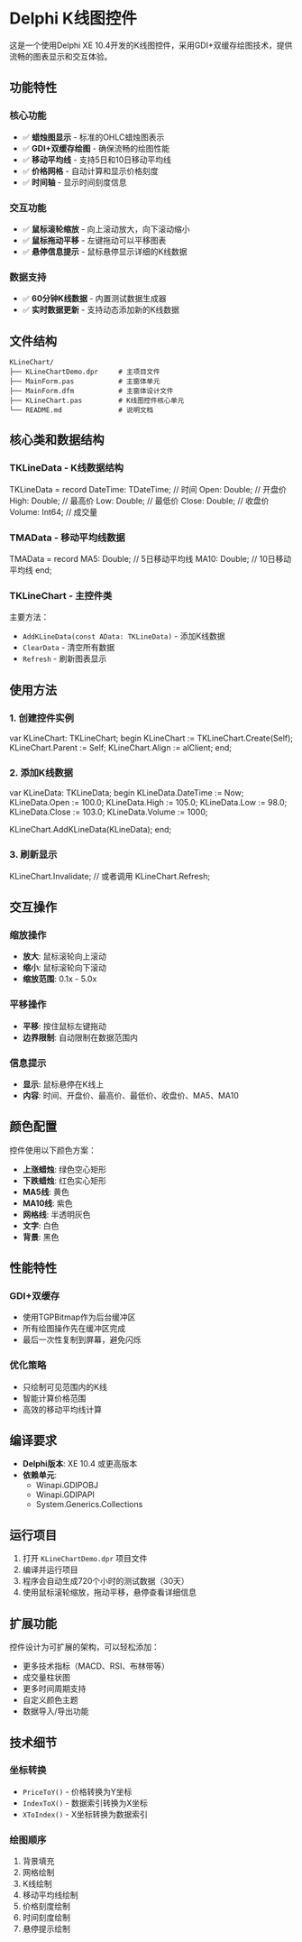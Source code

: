 # Delphi K线图控件

这是一个使用Delphi XE 10.4开发的K线图控件，采用GDI+双缓存绘图技术，提供流畅的图表显示和交互体验。

## 功能特性

### 核心功能
- ✅ **蜡烛图显示** - 标准的OHLC蜡烛图表示
- ✅ **GDI+双缓存绘图** - 确保流畅的绘图性能
- ✅ **移动平均线** - 支持5日和10日移动平均线
- ✅ **价格网格** - 自动计算和显示价格刻度
- ✅ **时间轴** - 显示时间刻度信息

### 交互功能
- ✅ **鼠标滚轮缩放** - 向上滚动放大，向下滚动缩小
- ✅ **鼠标拖动平移** - 左键拖动可以平移图表
- ✅ **悬停信息提示** - 鼠标悬停显示详细的K线数据

### 数据支持
- ✅ **60分钟K线数据** - 内置测试数据生成器
- ✅ **实时数据更新** - 支持动态添加新的K线数据

## 文件结构

```
KLineChart/
├── KLineChartDemo.dpr     # 主项目文件
├── MainForm.pas           # 主窗体单元
├── MainForm.dfm           # 主窗体设计文件
├── KLineChart.pas         # K线图控件核心单元
└── README.md              # 说明文档
```

## 核心类和数据结构

### TKLineData - K线数据结构
TKLineData = record
  DateTime: TDateTime;  // 时间
  Open: Double;         // 开盘价
  High: Double;         // 最高价
  Low: Double;          // 最低价
  Close: Double;        // 收盘价
  Volume: Int64;        // 成交量

### TMAData - 移动平均线数据
TMAData = record
  MA5: Double;          // 5日移动平均线
  MA10: Double;         // 10日移动平均线
end;

### TKLineChart - 主控件类
主要方法：
- `AddKLineData(const AData: TKLineData)` - 添加K线数据
- `ClearData` - 清空所有数据
- `Refresh` - 刷新图表显示

## 使用方法

### 1. 创建控件实例
var
  KLineChart: TKLineChart;
begin
  KLineChart := TKLineChart.Create(Self);
  KLineChart.Parent := Self;
  KLineChart.Align := alClient;
end;

### 2. 添加K线数据
var
  KLineData: TKLineData;
begin
  KLineData.DateTime := Now;
  KLineData.Open := 100.0;
  KLineData.High := 105.0;
  KLineData.Low := 98.0;
  KLineData.Close := 103.0;
  KLineData.Volume := 1000;
  
  KLineChart.AddKLineData(KLineData);
end;

### 3. 刷新显示
KLineChart.Invalidate; // 或者调用 KLineChart.Refresh;

## 交互操作

### 缩放操作
- **放大**: 鼠标滚轮向上滚动
- **缩小**: 鼠标滚轮向下滚动
- **缩放范围**: 0.1x - 5.0x

### 平移操作
- **平移**: 按住鼠标左键拖动
- **边界限制**: 自动限制在数据范围内

### 信息提示
- **显示**: 鼠标悬停在K线上
- **内容**: 时间、开盘价、最高价、最低价、收盘价、MA5、MA10

## 颜色配置

控件使用以下颜色方案：
- **上涨蜡烛**: 绿色空心矩形
- **下跌蜡烛**: 红色实心矩形
- **MA5线**: 黄色
- **MA10线**: 紫色
- **网格线**: 半透明灰色
- **文字**: 白色
- **背景**: 黑色

## 性能特性

### GDI+双缓存
- 使用TGPBitmap作为后台缓冲区
- 所有绘图操作先在缓冲区完成
- 最后一次性复制到屏幕，避免闪烁

### 优化策略
- 只绘制可见范围内的K线
- 智能计算价格范围
- 高效的移动平均线计算

## 编译要求

- **Delphi版本**: XE 10.4 或更高版本
- **依赖单元**: 
  - Winapi.GDIPOBJ
  - Winapi.GDIPAPI
  - System.Generics.Collections

## 运行项目

1. 打开 `KLineChartDemo.dpr` 项目文件
2. 编译并运行项目
3. 程序会自动生成720个小时的测试数据（30天）
4. 使用鼠标滚轮缩放，拖动平移，悬停查看详细信息

## 扩展功能

控件设计为可扩展的架构，可以轻松添加：
- 更多技术指标（MACD、RSI、布林带等）
- 成交量柱状图
- 更多时间周期支持
- 自定义颜色主题
- 数据导入/导出功能

## 技术细节

### 坐标转换
- `PriceToY()` - 价格转换为Y坐标
- `IndexToX()` - 数据索引转换为X坐标
- `XToIndex()` - X坐标转换为数据索引

### 绘图顺序
1. 背景填充
2. 网格绘制
3. K线绘制
4. 移动平均线绘制
5. 价格刻度绘制
6. 时间刻度绘制
7. 悬停提示绘制